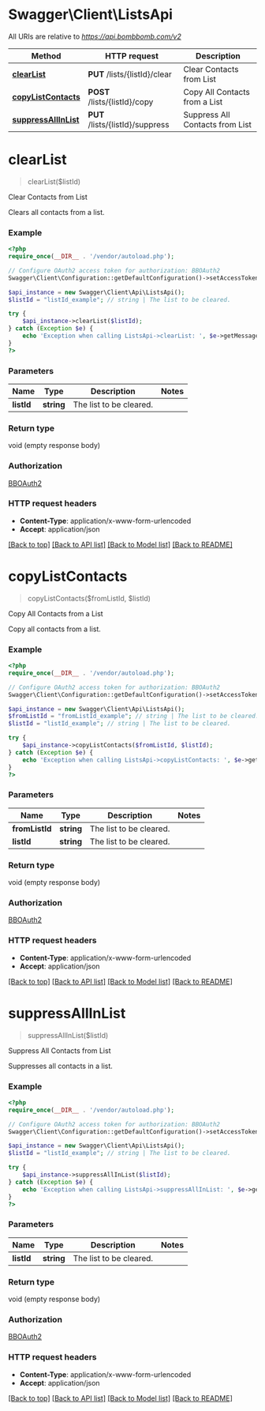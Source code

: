 # Swagger\Client\ListsApi

All URIs are relative to *https://api.bombbomb.com/v2*

Method | HTTP request | Description
------------- | ------------- | -------------
[**clearList**](ListsApi.md#clearList) | **PUT** /lists/{listId}/clear | Clear Contacts from List
[**copyListContacts**](ListsApi.md#copyListContacts) | **POST** /lists/{listId}/copy | Copy All Contacts from a List
[**suppressAllInList**](ListsApi.md#suppressAllInList) | **PUT** /lists/{listId}/suppress | Suppress All Contacts from List


# **clearList**
> clearList($listId)

Clear Contacts from List

Clears all contacts from a list.

### Example
```php
<?php
require_once(__DIR__ . '/vendor/autoload.php');

// Configure OAuth2 access token for authorization: BBOAuth2
Swagger\Client\Configuration::getDefaultConfiguration()->setAccessToken('YOUR_ACCESS_TOKEN');

$api_instance = new Swagger\Client\Api\ListsApi();
$listId = "listId_example"; // string | The list to be cleared.

try {
    $api_instance->clearList($listId);
} catch (Exception $e) {
    echo 'Exception when calling ListsApi->clearList: ', $e->getMessage(), PHP_EOL;
}
?>
```

### Parameters

Name | Type | Description  | Notes
------------- | ------------- | ------------- | -------------
 **listId** | **string**| The list to be cleared. |

### Return type

void (empty response body)

### Authorization

[BBOAuth2](../../README.md#BBOAuth2)

### HTTP request headers

 - **Content-Type**: application/x-www-form-urlencoded
 - **Accept**: application/json

[[Back to top]](#) [[Back to API list]](../../README.md#documentation-for-api-endpoints) [[Back to Model list]](../../README.md#documentation-for-models) [[Back to README]](../../README.md)

# **copyListContacts**
> copyListContacts($fromListId, $listId)

Copy All Contacts from a List

Copy all contacts from a list.

### Example
```php
<?php
require_once(__DIR__ . '/vendor/autoload.php');

// Configure OAuth2 access token for authorization: BBOAuth2
Swagger\Client\Configuration::getDefaultConfiguration()->setAccessToken('YOUR_ACCESS_TOKEN');

$api_instance = new Swagger\Client\Api\ListsApi();
$fromListId = "fromListId_example"; // string | The list to be cleared.
$listId = "listId_example"; // string | The list to be cleared.

try {
    $api_instance->copyListContacts($fromListId, $listId);
} catch (Exception $e) {
    echo 'Exception when calling ListsApi->copyListContacts: ', $e->getMessage(), PHP_EOL;
}
?>
```

### Parameters

Name | Type | Description  | Notes
------------- | ------------- | ------------- | -------------
 **fromListId** | **string**| The list to be cleared. |
 **listId** | **string**| The list to be cleared. |

### Return type

void (empty response body)

### Authorization

[BBOAuth2](../../README.md#BBOAuth2)

### HTTP request headers

 - **Content-Type**: application/x-www-form-urlencoded
 - **Accept**: application/json

[[Back to top]](#) [[Back to API list]](../../README.md#documentation-for-api-endpoints) [[Back to Model list]](../../README.md#documentation-for-models) [[Back to README]](../../README.md)

# **suppressAllInList**
> suppressAllInList($listId)

Suppress All Contacts from List

Suppresses all contacts in a list.

### Example
```php
<?php
require_once(__DIR__ . '/vendor/autoload.php');

// Configure OAuth2 access token for authorization: BBOAuth2
Swagger\Client\Configuration::getDefaultConfiguration()->setAccessToken('YOUR_ACCESS_TOKEN');

$api_instance = new Swagger\Client\Api\ListsApi();
$listId = "listId_example"; // string | The list to be cleared.

try {
    $api_instance->suppressAllInList($listId);
} catch (Exception $e) {
    echo 'Exception when calling ListsApi->suppressAllInList: ', $e->getMessage(), PHP_EOL;
}
?>
```

### Parameters

Name | Type | Description  | Notes
------------- | ------------- | ------------- | -------------
 **listId** | **string**| The list to be cleared. |

### Return type

void (empty response body)

### Authorization

[BBOAuth2](../../README.md#BBOAuth2)

### HTTP request headers

 - **Content-Type**: application/x-www-form-urlencoded
 - **Accept**: application/json

[[Back to top]](#) [[Back to API list]](../../README.md#documentation-for-api-endpoints) [[Back to Model list]](../../README.md#documentation-for-models) [[Back to README]](../../README.md)

